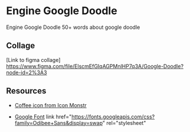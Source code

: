 # Engine Google Doodle
Engine Google Doodle
50+ words about google doodle

##  Collage
[Link to figma collage] https://www.figma.com/file/ElscmEfGIqAGPMnlHP7q3A/Google-Doodle?node-id=2%3A3

## Resources
* [Coffee icon from Icon Monstr](https://iconmonstr.com/weather-91-svg/)

* [Google Font](https://fonts.google.com/specimen/Odibee+Sans)
link href="https://fonts.googleapis.com/css?family=Odibee+Sans&display=swap" rel="stylesheet" 